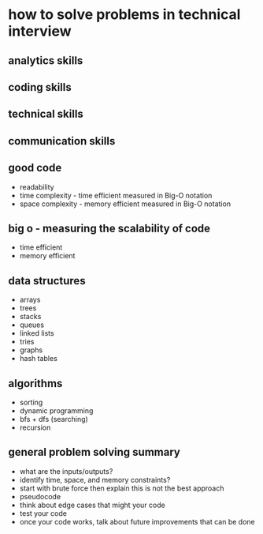 # how to solve problems in technical interview
## analytics skills
## coding skills
## technical skills
## communication skills

## good code
* readability
* time complexity - time efficient measured in Big-O notation
* space complexity - memory efficient measured in Big-O notation

## big o - measuring the scalability of code
* time efficient
* memory efficient

## data structures
* arrays
* trees
* stacks
* queues
* linked lists
* tries
* graphs
* hash tables

## algorithms
* sorting
* dynamic programming
* bfs + dfs (searching)
* recursion

## general problem solving summary
* what are the inputs/outputs?
* identify time, space, and memory constraints?
* start with brute force then explain this is not the best approach
* pseudocode 
* think about edge cases that might your code
* test your code
* once your code works, talk about future improvements that can be done

